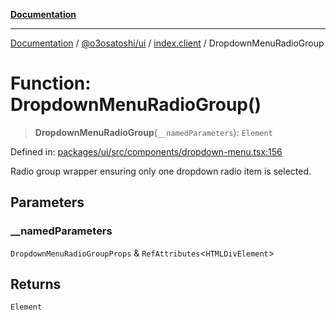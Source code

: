 [**Documentation**](../../../../README.md)

***

[Documentation](../../../../README.md) / [@o3osatoshi/ui](../../README.md) / [index.client](../README.md) / DropdownMenuRadioGroup

# Function: DropdownMenuRadioGroup()

> **DropdownMenuRadioGroup**(`__namedParameters`): `Element`

Defined in: [packages/ui/src/components/dropdown-menu.tsx:156](https://github.com/o3osatoshi/experiment/blob/67ff251451cab829206391b718d971ec20ce4dfb/packages/ui/src/components/dropdown-menu.tsx#L156)

Radio group wrapper ensuring only one dropdown radio item is selected.

## Parameters

### \_\_namedParameters

`DropdownMenuRadioGroupProps` & `RefAttributes`\<`HTMLDivElement`\>

## Returns

`Element`
